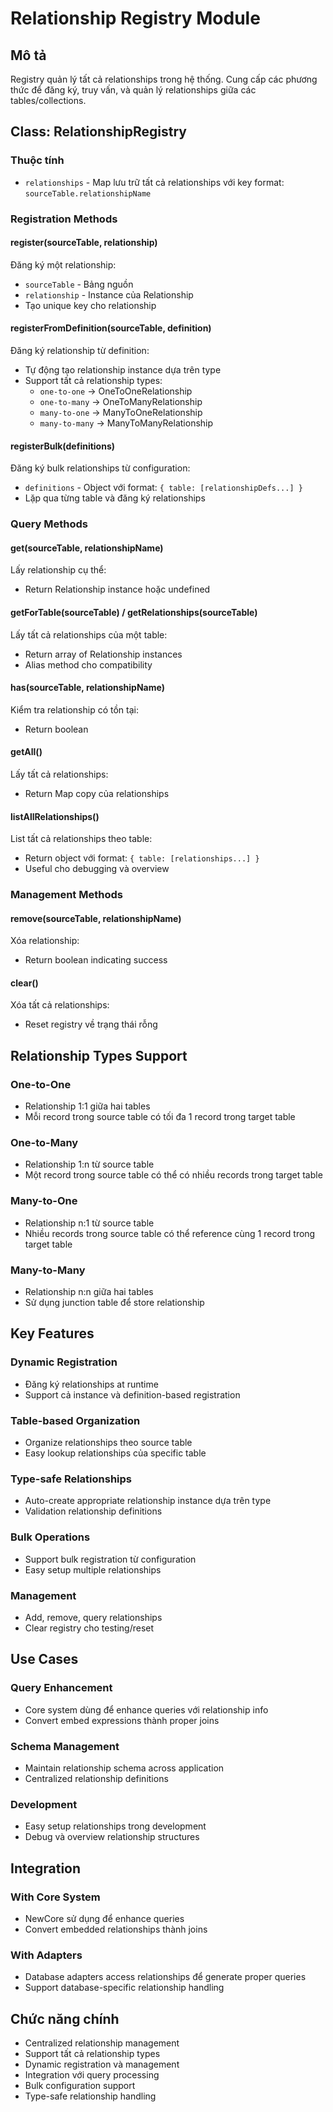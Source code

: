 # Relationship Registry Module

## Mô tả
Registry quản lý tất cả relationships trong hệ thống. Cung cấp các phương thức để đăng ký, truy vấn, và quản lý relationships giữa các tables/collections.

## Class: RelationshipRegistry

### Thuộc tính
- `relationships` - Map lưu trữ tất cả relationships với key format: `sourceTable.relationshipName`

### Registration Methods

#### register(sourceTable, relationship)
Đăng ký một relationship:
- `sourceTable` - Bảng nguồn
- `relationship` - Instance của Relationship
- Tạo unique key cho relationship

#### registerFromDefinition(sourceTable, definition)
Đăng ký relationship từ definition:
- Tự động tạo relationship instance dựa trên type
- Support tất cả relationship types:
  - `one-to-one` → OneToOneRelationship
  - `one-to-many` → OneToManyRelationship
  - `many-to-one` → ManyToOneRelationship
  - `many-to-many` → ManyToManyRelationship

#### registerBulk(definitions)
Đăng ký bulk relationships từ configuration:
- `definitions` - Object với format: `{ table: [relationshipDefs...] }`
- Lặp qua từng table và đăng ký relationships

### Query Methods

#### get(sourceTable, relationshipName)
Lấy relationship cụ thể:
- Return Relationship instance hoặc undefined

#### getForTable(sourceTable) / getRelationships(sourceTable)
Lấy tất cả relationships của một table:
- Return array of Relationship instances
- Alias method cho compatibility

#### has(sourceTable, relationshipName)
Kiểm tra relationship có tồn tại:
- Return boolean

#### getAll()
Lấy tất cả relationships:
- Return Map copy của relationships

#### listAllRelationships()
List tất cả relationships theo table:
- Return object với format: `{ table: [relationships...] }`
- Useful cho debugging và overview

### Management Methods

#### remove(sourceTable, relationshipName)
Xóa relationship:
- Return boolean indicating success

#### clear()
Xóa tất cả relationships:
- Reset registry về trạng thái rỗng

## Relationship Types Support

### One-to-One
- Relationship 1:1 giữa hai tables
- Mỗi record trong source table có tối đa 1 record trong target table

### One-to-Many  
- Relationship 1:n từ source table
- Một record trong source table có thể có nhiều records trong target table

### Many-to-One
- Relationship n:1 từ source table  
- Nhiều records trong source table có thể reference cùng 1 record trong target table

### Many-to-Many
- Relationship n:n giữa hai tables
- Sử dụng junction table để store relationship

## Key Features

### Dynamic Registration
- Đăng ký relationships at runtime
- Support cả instance và definition-based registration

### Table-based Organization
- Organize relationships theo source table
- Easy lookup relationships của specific table

### Type-safe Relationships
- Auto-create appropriate relationship instance dựa trên type
- Validation relationship definitions

### Bulk Operations
- Support bulk registration từ configuration
- Easy setup multiple relationships

### Management
- Add, remove, query relationships
- Clear registry cho testing/reset

## Use Cases

### Query Enhancement
- Core system dùng để enhance queries với relationship info
- Convert embed expressions thành proper joins

### Schema Management  
- Maintain relationship schema across application
- Centralized relationship definitions

### Development
- Easy setup relationships trong development
- Debug và overview relationship structures

## Integration

### With Core System
- NewCore sử dụng để enhance queries
- Convert embedded relationships thành joins

### With Adapters
- Database adapters access relationships để generate proper queries
- Support database-specific relationship handling

## Chức năng chính
- Centralized relationship management
- Support tất cả relationship types
- Dynamic registration và management
- Integration với query processing
- Bulk configuration support
- Type-safe relationship handling